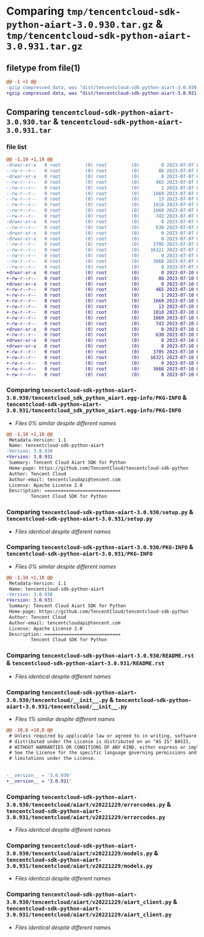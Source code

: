 # Comparing `tmp/tencentcloud-sdk-python-aiart-3.0.930.tar.gz` & `tmp/tencentcloud-sdk-python-aiart-3.0.931.tar.gz`

## filetype from file(1)

```diff
@@ -1 +1 @@
-gzip compressed data, was "dist/tencentcloud-sdk-python-aiart-3.0.930.tar", last modified: Fri Jul  7 00:15:22 2023, max compression
+gzip compressed data, was "dist/tencentcloud-sdk-python-aiart-3.0.931.tar", last modified: Mon Jul 10 00:29:11 2023, max compression
```

## Comparing `tencentcloud-sdk-python-aiart-3.0.930.tar` & `tencentcloud-sdk-python-aiart-3.0.931.tar`

### file list

```diff
@@ -1,19 +1,19 @@
-drwxr-xr-x   0 root         (0) root         (0)        0 2023-07-07 00:15:22.000000 tencentcloud-sdk-python-aiart-3.0.930/
--rw-r--r--   0 root         (0) root         (0)       88 2023-07-07 00:15:22.000000 tencentcloud-sdk-python-aiart-3.0.930/setup.cfg
-drwxr-xr-x   0 root         (0) root         (0)        0 2023-07-07 00:15:22.000000 tencentcloud-sdk-python-aiart-3.0.930/tencentcloud_sdk_python_aiart.egg-info/
--rw-r--r--   0 root         (0) root         (0)      465 2023-07-07 00:15:22.000000 tencentcloud-sdk-python-aiart-3.0.930/tencentcloud_sdk_python_aiart.egg-info/SOURCES.txt
--rw-r--r--   0 root         (0) root         (0)        1 2023-07-07 00:15:22.000000 tencentcloud-sdk-python-aiart-3.0.930/tencentcloud_sdk_python_aiart.egg-info/dependency_links.txt
--rw-r--r--   0 root         (0) root         (0)     1669 2023-07-07 00:15:22.000000 tencentcloud-sdk-python-aiart-3.0.930/tencentcloud_sdk_python_aiart.egg-info/PKG-INFO
--rw-r--r--   0 root         (0) root         (0)       13 2023-07-07 00:15:22.000000 tencentcloud-sdk-python-aiart-3.0.930/tencentcloud_sdk_python_aiart.egg-info/top_level.txt
--rw-r--r--   0 root         (0) root         (0)     1010 2023-07-07 00:15:22.000000 tencentcloud-sdk-python-aiart-3.0.930/setup.py
--rw-r--r--   0 root         (0) root         (0)     1669 2023-07-07 00:15:22.000000 tencentcloud-sdk-python-aiart-3.0.930/PKG-INFO
--rw-r--r--   0 root         (0) root         (0)      743 2023-07-07 00:15:22.000000 tencentcloud-sdk-python-aiart-3.0.930/README.rst
-drwxr-xr-x   0 root         (0) root         (0)        0 2023-07-07 00:15:22.000000 tencentcloud-sdk-python-aiart-3.0.930/tencentcloud/
--rw-r--r--   0 root         (0) root         (0)      630 2023-07-07 00:15:22.000000 tencentcloud-sdk-python-aiart-3.0.930/tencentcloud/__init__.py
-drwxr-xr-x   0 root         (0) root         (0)        0 2023-07-07 00:15:22.000000 tencentcloud-sdk-python-aiart-3.0.930/tencentcloud/aiart/
-drwxr-xr-x   0 root         (0) root         (0)        0 2023-07-07 00:15:22.000000 tencentcloud-sdk-python-aiart-3.0.930/tencentcloud/aiart/v20221229/
--rw-r--r--   0 root         (0) root         (0)     3705 2023-07-07 00:15:22.000000 tencentcloud-sdk-python-aiart-3.0.930/tencentcloud/aiart/v20221229/errorcodes.py
--rw-r--r--   0 root         (0) root         (0)    16321 2023-07-07 00:15:22.000000 tencentcloud-sdk-python-aiart-3.0.930/tencentcloud/aiart/v20221229/models.py
--rw-r--r--   0 root         (0) root         (0)        0 2023-07-07 00:15:22.000000 tencentcloud-sdk-python-aiart-3.0.930/tencentcloud/aiart/v20221229/__init__.py
--rw-r--r--   0 root         (0) root         (0)     3668 2023-07-07 00:15:22.000000 tencentcloud-sdk-python-aiart-3.0.930/tencentcloud/aiart/v20221229/aiart_client.py
--rw-r--r--   0 root         (0) root         (0)        0 2023-07-07 00:15:22.000000 tencentcloud-sdk-python-aiart-3.0.930/tencentcloud/aiart/__init__.py
+drwxr-xr-x   0 root         (0) root         (0)        0 2023-07-10 00:29:11.000000 tencentcloud-sdk-python-aiart-3.0.931/
+-rw-r--r--   0 root         (0) root         (0)       88 2023-07-10 00:29:11.000000 tencentcloud-sdk-python-aiart-3.0.931/setup.cfg
+drwxr-xr-x   0 root         (0) root         (0)        0 2023-07-10 00:29:11.000000 tencentcloud-sdk-python-aiart-3.0.931/tencentcloud_sdk_python_aiart.egg-info/
+-rw-r--r--   0 root         (0) root         (0)      465 2023-07-10 00:29:11.000000 tencentcloud-sdk-python-aiart-3.0.931/tencentcloud_sdk_python_aiart.egg-info/SOURCES.txt
+-rw-r--r--   0 root         (0) root         (0)        1 2023-07-10 00:29:11.000000 tencentcloud-sdk-python-aiart-3.0.931/tencentcloud_sdk_python_aiart.egg-info/dependency_links.txt
+-rw-r--r--   0 root         (0) root         (0)     1669 2023-07-10 00:29:11.000000 tencentcloud-sdk-python-aiart-3.0.931/tencentcloud_sdk_python_aiart.egg-info/PKG-INFO
+-rw-r--r--   0 root         (0) root         (0)       13 2023-07-10 00:29:11.000000 tencentcloud-sdk-python-aiart-3.0.931/tencentcloud_sdk_python_aiart.egg-info/top_level.txt
+-rw-r--r--   0 root         (0) root         (0)     1010 2023-07-10 00:29:11.000000 tencentcloud-sdk-python-aiart-3.0.931/setup.py
+-rw-r--r--   0 root         (0) root         (0)     1669 2023-07-10 00:29:11.000000 tencentcloud-sdk-python-aiart-3.0.931/PKG-INFO
+-rw-r--r--   0 root         (0) root         (0)      743 2023-07-10 00:29:11.000000 tencentcloud-sdk-python-aiart-3.0.931/README.rst
+drwxr-xr-x   0 root         (0) root         (0)        0 2023-07-10 00:29:11.000000 tencentcloud-sdk-python-aiart-3.0.931/tencentcloud/
+-rw-r--r--   0 root         (0) root         (0)      630 2023-07-10 00:29:11.000000 tencentcloud-sdk-python-aiart-3.0.931/tencentcloud/__init__.py
+drwxr-xr-x   0 root         (0) root         (0)        0 2023-07-10 00:29:11.000000 tencentcloud-sdk-python-aiart-3.0.931/tencentcloud/aiart/
+drwxr-xr-x   0 root         (0) root         (0)        0 2023-07-10 00:29:11.000000 tencentcloud-sdk-python-aiart-3.0.931/tencentcloud/aiart/v20221229/
+-rw-r--r--   0 root         (0) root         (0)     3705 2023-07-10 00:29:11.000000 tencentcloud-sdk-python-aiart-3.0.931/tencentcloud/aiart/v20221229/errorcodes.py
+-rw-r--r--   0 root         (0) root         (0)    16321 2023-07-10 00:29:11.000000 tencentcloud-sdk-python-aiart-3.0.931/tencentcloud/aiart/v20221229/models.py
+-rw-r--r--   0 root         (0) root         (0)        0 2023-07-10 00:29:11.000000 tencentcloud-sdk-python-aiart-3.0.931/tencentcloud/aiart/v20221229/__init__.py
+-rw-r--r--   0 root         (0) root         (0)     3668 2023-07-10 00:29:11.000000 tencentcloud-sdk-python-aiart-3.0.931/tencentcloud/aiart/v20221229/aiart_client.py
+-rw-r--r--   0 root         (0) root         (0)        0 2023-07-10 00:29:11.000000 tencentcloud-sdk-python-aiart-3.0.931/tencentcloud/aiart/__init__.py
```

### Comparing `tencentcloud-sdk-python-aiart-3.0.930/tencentcloud_sdk_python_aiart.egg-info/PKG-INFO` & `tencentcloud-sdk-python-aiart-3.0.931/tencentcloud_sdk_python_aiart.egg-info/PKG-INFO`

 * *Files 0% similar despite different names*

```diff
@@ -1,10 +1,10 @@
 Metadata-Version: 1.1
 Name: tencentcloud-sdk-python-aiart
-Version: 3.0.930
+Version: 3.0.931
 Summary: Tencent Cloud Aiart SDK for Python
 Home-page: https://github.com/TencentCloud/tencentcloud-sdk-python
 Author: Tencent Cloud
 Author-email: tencentcloudapi@tencent.com
 License: Apache License 2.0
 Description: ============================
         Tencent Cloud SDK for Python
```

### Comparing `tencentcloud-sdk-python-aiart-3.0.930/setup.py` & `tencentcloud-sdk-python-aiart-3.0.931/setup.py`

 * *Files identical despite different names*

### Comparing `tencentcloud-sdk-python-aiart-3.0.930/PKG-INFO` & `tencentcloud-sdk-python-aiart-3.0.931/PKG-INFO`

 * *Files 0% similar despite different names*

```diff
@@ -1,10 +1,10 @@
 Metadata-Version: 1.1
 Name: tencentcloud-sdk-python-aiart
-Version: 3.0.930
+Version: 3.0.931
 Summary: Tencent Cloud Aiart SDK for Python
 Home-page: https://github.com/TencentCloud/tencentcloud-sdk-python
 Author: Tencent Cloud
 Author-email: tencentcloudapi@tencent.com
 License: Apache License 2.0
 Description: ============================
         Tencent Cloud SDK for Python
```

### Comparing `tencentcloud-sdk-python-aiart-3.0.930/README.rst` & `tencentcloud-sdk-python-aiart-3.0.931/README.rst`

 * *Files identical despite different names*

### Comparing `tencentcloud-sdk-python-aiart-3.0.930/tencentcloud/__init__.py` & `tencentcloud-sdk-python-aiart-3.0.931/tencentcloud/__init__.py`

 * *Files 1% similar despite different names*

```diff
@@ -10,8 +10,8 @@
 # Unless required by applicable law or agreed to in writing, software
 # distributed under the License is distributed on an "AS IS" BASIS,
 # WITHOUT WARRANTIES OR CONDITIONS OF ANY KIND, either express or implied.
 # See the License for the specific language governing permissions and
 # limitations under the License.
 
 
-__version__ = '3.0.930'
+__version__ = '3.0.931'
```

### Comparing `tencentcloud-sdk-python-aiart-3.0.930/tencentcloud/aiart/v20221229/errorcodes.py` & `tencentcloud-sdk-python-aiart-3.0.931/tencentcloud/aiart/v20221229/errorcodes.py`

 * *Files identical despite different names*

### Comparing `tencentcloud-sdk-python-aiart-3.0.930/tencentcloud/aiart/v20221229/models.py` & `tencentcloud-sdk-python-aiart-3.0.931/tencentcloud/aiart/v20221229/models.py`

 * *Files identical despite different names*

### Comparing `tencentcloud-sdk-python-aiart-3.0.930/tencentcloud/aiart/v20221229/aiart_client.py` & `tencentcloud-sdk-python-aiart-3.0.931/tencentcloud/aiart/v20221229/aiart_client.py`

 * *Files identical despite different names*

